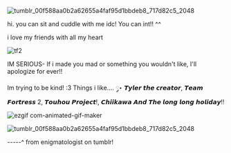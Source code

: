 ![tumblr_00f588aa0b2a62655a4faf95d1bbdeb8_717d82c5_2048](https://github.com/user-attachments/assets/fe5ff590-193b-48c5-8c8c-0f894c9d1e2e)

hi. you can sit and cuddle with me idc! You can int!! ^^   

i love my friends with all my heart

![tf2](https://github.com/user-attachments/assets/a8ae4f9d-b013-418c-b843-a8ae9c350f55)

 IM SERIOUS- If i made you mad or something you wouldn't like, I'll apologize for ever!!

 Im trying to be kind! :3
 Things i like....
 ༘⋆ 𝙏𝙮𝙡𝙚𝙧 𝙩𝙝𝙚 𝙘𝙧𝙚𝙖𝙩𝙤𝙧, 𝙏𝙚𝙖𝙢 𝙁𝙤𝙧𝙩𝙧𝙚𝙨𝙨 2, 𝙏𝙤𝙪𝙝𝙤𝙪 𝙋𝙧𝙤𝙟𝙚𝙘𝙩!, 𝘾𝙝𝙞𝙞𝙠𝙖𝙬𝙖 𝘼𝙣𝙙 𝙏𝙝𝙚 𝙡𝙤𝙣𝙜 𝙡𝙤𝙣𝙜 𝙝𝙤𝙡𝙞𝙙𝙖𝙮!!

![ezgif com-animated-gif-maker](https://github.com/user-attachments/assets/3803181b-4c31-4ab9-8e32-355ce08fec10)     

![tumblr_00f588aa0b2a62655a4faf95d1bbdeb8_717d82c5_2048](https://github.com/user-attachments/assets/fe5ff590-193b-48c5-8c8c-0f894c9d1e2e)

-----^ from enigmatologist on tumblr!

